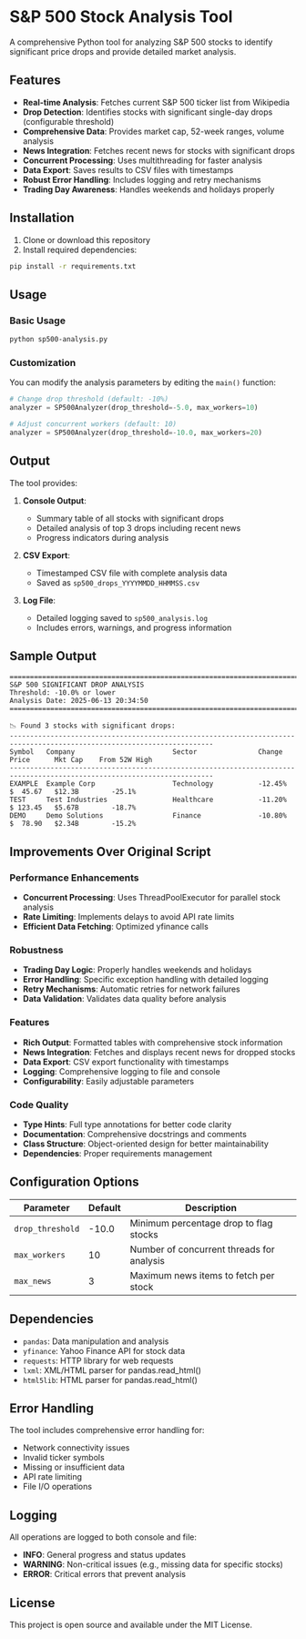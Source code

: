 # S&P 500 Stock Analysis Tool

A comprehensive Python tool for analyzing S&P 500 stocks to identify significant price drops and provide detailed market analysis.

## Features

- **Real-time Analysis**: Fetches current S&P 500 ticker list from Wikipedia
- **Drop Detection**: Identifies stocks with significant single-day drops (configurable threshold)
- **Comprehensive Data**: Provides market cap, 52-week ranges, volume analysis
- **News Integration**: Fetches recent news for stocks with significant drops
- **Concurrent Processing**: Uses multithreading for faster analysis
- **Data Export**: Saves results to CSV files with timestamps
- **Robust Error Handling**: Includes logging and retry mechanisms
- **Trading Day Awareness**: Handles weekends and holidays properly

## Installation

1. Clone or download this repository
2. Install required dependencies:

```bash
pip install -r requirements.txt
```

## Usage

### Basic Usage

```bash
python sp500-analysis.py
```

### Customization

You can modify the analysis parameters by editing the `main()` function:

```python
# Change drop threshold (default: -10%)
analyzer = SP500Analyzer(drop_threshold=-5.0, max_workers=10)

# Adjust concurrent workers (default: 10)
analyzer = SP500Analyzer(drop_threshold=-10.0, max_workers=20)
```

## Output

The tool provides:

1. **Console Output**: 
   - Summary table of all stocks with significant drops
   - Detailed analysis of top 3 drops including recent news
   - Progress indicators during analysis

2. **CSV Export**: 
   - Timestamped CSV file with complete analysis data
   - Saved as `sp500_drops_YYYYMMDD_HHMMSS.csv`

3. **Log File**: 
   - Detailed logging saved to `sp500_analysis.log`
   - Includes errors, warnings, and progress information

## Sample Output

```
================================================================================
S&P 500 SIGNIFICANT DROP ANALYSIS
Threshold: -10.0% or lower
Analysis Date: 2025-06-13 20:34:50
================================================================================

📉 Found 3 stocks with significant drops:
------------------------------------------------------------------------------------------------------------------------
Symbol   Company                        Sector               Change   Price      Mkt Cap    From 52W High
------------------------------------------------------------------------------------------------------------------------
EXAMPLE  Example Corp                   Technology           -12.45%  $  45.67   $12.3B        -25.1%
TEST     Test Industries                Healthcare           -11.20%  $ 123.45   $5.67B        -18.7%
DEMO     Demo Solutions                 Finance              -10.80%  $  78.90   $2.34B        -15.2%
```

## Improvements Over Original Script

### Performance Enhancements
- **Concurrent Processing**: Uses ThreadPoolExecutor for parallel stock analysis
- **Rate Limiting**: Implements delays to avoid API rate limits
- **Efficient Data Fetching**: Optimized yfinance calls

### Robustness
- **Trading Day Logic**: Properly handles weekends and holidays
- **Error Handling**: Specific exception handling with detailed logging
- **Retry Mechanisms**: Automatic retries for network failures
- **Data Validation**: Validates data quality before analysis

### Features
- **Rich Output**: Formatted tables with comprehensive stock information
- **News Integration**: Fetches and displays recent news for dropped stocks
- **Data Export**: CSV export functionality with timestamps
- **Logging**: Comprehensive logging to file and console
- **Configurability**: Easily adjustable parameters

### Code Quality
- **Type Hints**: Full type annotations for better code clarity
- **Documentation**: Comprehensive docstrings and comments
- **Class Structure**: Object-oriented design for better maintainability
- **Dependencies**: Proper requirements management

## Configuration Options

| Parameter | Default | Description |
|-----------|---------|-------------|
| `drop_threshold` | -10.0 | Minimum percentage drop to flag stocks |
| `max_workers` | 10 | Number of concurrent threads for analysis |
| `max_news` | 3 | Maximum news items to fetch per stock |

## Dependencies

- `pandas`: Data manipulation and analysis
- `yfinance`: Yahoo Finance API for stock data
- `requests`: HTTP library for web requests
- `lxml`: XML/HTML parser for pandas.read_html()
- `html5lib`: HTML parser for pandas.read_html()

## Error Handling

The tool includes comprehensive error handling for:
- Network connectivity issues
- Invalid ticker symbols
- Missing or insufficient data
- API rate limiting
- File I/O operations

## Logging

All operations are logged to both console and file:
- **INFO**: General progress and status updates
- **WARNING**: Non-critical issues (e.g., missing data for specific stocks)
- **ERROR**: Critical errors that prevent analysis

## License

This project is open source and available under the MIT License.